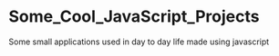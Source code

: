 # Some_Cool_JavaScript_Projects
Some small applications used in day to day life made using javascript
